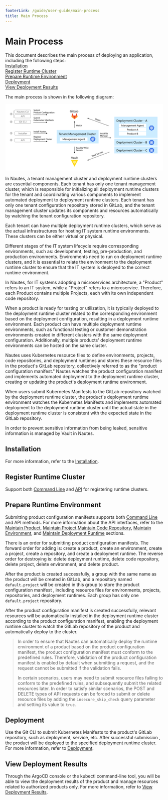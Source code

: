 ```yaml
---
footerLink: /guide/user-guide/main-process
title: Main Process
---
```

# Main Process


This document describes the main process of deploying an application, including the following steps:  
[Installation](#installation)  
[Register Runtime Cluster](#register-runtime-cluster)  
[Prepare Runtime Environment](#prepare-runtime-environment)  
[Deployment](#deployment)  
[View Deployment Results](#view-deployment-results)  

The main process is shown in the following diagram: 

![directive syntax graph](./../images/user-guide-overview-1.png)

In Nautes, a tenant management cluster and deployment runtime clusters are essential components. Each tenant has only one tenant management cluster, which is responsible for initializing all deployment runtime clusters for the tenant and coordinating various components to implement automated deployment to deployment runtime clusters. Each tenant has only one tenant configuration repository stored in GitLab, and the tenant management cluster updates its components and resources automatically by watching the tenant configuration repository. 

Each tenant can have multiple deployment runtime clusters, which serve as the actual infrastructures for hosting IT system runtime environments. These clusters can be either virtual or physical. 

Different stages of the IT system lifecycle require corresponding environments, such as: development, testing, pre-production, and production environments.
Environments need to run on deployment runtime clusters, and it is essential to relate the environment to the deployment runtime cluster to ensure that the IT system is deployed to the correct runtime environment.

In Nautes, for IT systems adopting a microservices architecture, a "Product" refers to an IT system, while a "Project" refers to a microservice. Therefore, each Product contains multiple Projects, each with its own independent code repository. 

When a product is ready for testing or utilization, it is typically deployed to the deployment runtime cluster related to the corresponding environment based on the deployment configuration, resulting in a deployment runtime environment. Each product can have multiple deployment runtime environments, such as functional testing or customer demonstration environments created in different clusters with the same deployment configuration. Additionally, multiple products' deployment runtime environments can be hosted on the same cluster. 

Nautes uses Kubernetes resource files to define environments, projects, code repositories, and deployment runtimes and stores these resource files in the product's GitLab repository, collectively referred to as the "product configuration manifest." Nautes watches the product configuration manifest and implements automated deployment to the deployment runtime cluster, creating or updating the product's deployment runtime environment. 

When users submit Kubernetes Manifests to the GitLab repository watched by the deployment runtime cluster, the product's deployment runtime environment watches the Kubernetes Manifests and implements automated deployment to the deployment runtime cluster until the actual state in the deployment runtime cluster is consistent with the expected state in the GitLab repository.

In order to prevent sensitive information from being leaked, sensitive information is managed by Vault in Nautes. 

## Installation
For more information, refer to the [Installation](installation.md).

## Register Runtime Cluster
Support both [Command Line](deploy-an-application.md#register-runtime-cluster)  and  [API](cluster.md) for registering runtime clusters. 

## Prepare Runtime Environment
Submitting product configuration manifests supports both [Command Line](deploy-an-application.md#prepare-runtime-environment) and API methods. For more information about the API interfaces, refer to the [Maintain Product](product.md), [Maintain Project](project.md),[Maintain Code Repository](code-repo.md), [Maintain Environment](environment.md), and [Maintain Deployment Runtime](deployment-runtime.md) sections. 

There is an order for submitting product configuration manifests. The forward order for adding is: create a product, create an environment, create a project, create a repository, and create a deployment runtime. The reverse order for destroying is: delete deployment runtime, delete code repository, delete project, delete environment, and delete product.

After the product is created successfully, a group with the same name as the product will be created in GitLab, and a repository named `default.project` will be created in this group to store the product configuration manifest , including resource files for environments, projects, repositories, and deployment runtimes. Each group has only one `default.project` repository. 

After the product configuration manifest is created successfully, relevant resources will be automatically installed in the deployment runtime cluster according to the product configuration manifest, enabling the deployment runtime cluster to watch the GitLab repository of the product and automatically deploy to the cluster. 

> In order to ensure that Nautes can automatically deploy the runtime environment of a product based on the product configuration manifest, the product configuration manifest must conform to the predefined rules. Therefore, validation of the product configuration manifest is enabled by default when submitting a request, and the request cannot be submitted if the validation fails.
> 
> In certain scenarios, users may need to submit resource files failing to conform to the predefined rules, and subsequently submit the related resources later. In order to satisfy similar scenarios, the POST and DELETE types of API requests can be forced to submit or delete resource files by adding the `insecure_skip_check` query parameter and setting its value to `true`.

## Deployment
Use the Git CLI to submit Kubernetes Manifests to the product's GitLab repository, such as deployment, service, etc. After successful submission , the product will be deployed to the specified deployment runtime cluster. For more information, refer to [Deployment](deploy-an-application.md#deployment). 

## View Deployment Results  
Through the ArgoCD console or the kubectl command-line tool, you will be able to view the deployment results of the product and manage resources related to authorized products only.  For more information, refer to [View Deployment Results](deployment-results.md). 